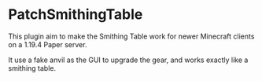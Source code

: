 # PatchSmithingTable
This plugin aim to make the Smithing Table work for newer Minecraft clients on a 1.19.4 Paper server.

It use a fake anvil as the GUI to upgrade the gear, and works exactly like a smithing table.
